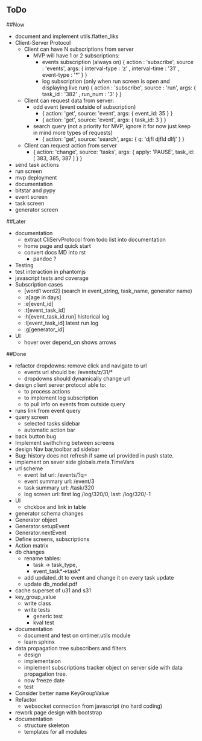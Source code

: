 ToDo
----

##Now
  * document and implement utils.flatten_liks
  * Client-Server Protocol 
    * Client can have  N subscriptions from server
      * MVP will have 1 or 2 subscriptions:
        * events subscription (always on)
          { action : 'subscribe',
            source : 'events',
            args: { interval-type : 'z' ,
                    interval-time : '31' ,
                    event-type : '*' } 
          }
        * log subscription (only when run screen is open and displaying live run)
          { action : 'subscribe',
            source : 'run',
            args: { task_id : '382' ,
                    run_num : '3'   } 
          }
    * Client can request data from server:
      * odd event (event outside of subscription)
        * { action: 'get', source: 'event', args: { event_id: 35 } }
        * { action: 'get', source: 'event', args: { task_id: 3 } }
      * search query (not a priority for MVP, ignore it for now just keep in mind more types of requests)
        * { action: 'get', source: 'search', args: { q: 'djfl djfld dlfj' } }
    * Client can request action from server
      * { action: 'change', source: 'tasks', args: { apply: 'PAUSE', task_id: [ 383, 385, 387 ] } }
  * send task actions
  * run screen
  * mvp deployment 
  * documentation
  * bitstar and pypy
  * event screen
  * task screen
  * generator screen
   
##Later 
  * documentation
    * extract CliServProtocol from todo list into documentation 
    * home page and quick start 
    * convert docs MD into rst
	  * pandoc ?
  * Testing
   * test interaction in phantomjs
   * javascript tests and coverage
   * Subscription cases
     * [word1 word2] (search in event_string, task_name, generator name)
     * :a[age in days]
     * :e[event_id]
     * :t[event_task_id]
     * :h[event_task_id.run] historical log
     * :l[event_task_id] latest run log
     * :g[generator_id] 
  * UI
    * hover over depend_on shows arrows

##Done
  * refactor dropdowns: remove click and navigate to url
    * events url should be: /events/z/31/*
    * dropdowns should dynamically change url
  * design client server protocol able to:
    * to process actions 
    * to implement log subscription 
    * to pull info on events from outside query
  * runs link from event query
  * query screen
    * selected tasks sidebar
    * automatic action bar
  * back button bug
  * Implement swithching between screens
  * design Nav bar,toolbar ad sidebar
  * Bug: history does not refresh if same url provided in push state.
  * implement on sever side globals.meta.TimeVars
  * url scheme
	  * event list url: /events/<filter>?q=<search>
	  * event summary url: /event/3
	  * task summary url: /task/320
	  * log screen url: first log /log/320/0, last: /log/320/-1
   * UI
     * chckbox and link in table
   * generator schema changes 
   * Generator object
   * Generator.setupEvent
   * Generator.nextEvent
   * Define screens, subscriptions
   * Action matrix
   * db changes
     * rename tables: 
       * task -> task_type, 
       * event_task*->task* 
     * add updated_dt to event and change it on every task update
     * update db_model.pdf
  * cache superset of u31 and s31 
  * key_group_value
    * write class
    * write tests
      * generic test 
      * kval test
  * documentation 
  	* document and test on ontimer.utils module
  	* learn sphinx
  * data propagation tree subscribers and filters 
  	* design
  	* implementaion
    * implement subscriptions tracker object on server side with data propagation tree.
    * now freeze date
  	* test
  * Consider better name KeyGroupValue
   * Refactor 
     * websocket connection from javascript (no hard coding) 
  * rework page design with bootstrap 
  * documentation 
    * structure skeleton
    * templates for all modules
   
      

